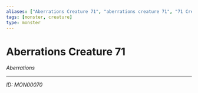 ```yaml
---
aliases: ["Aberrations Creature 71", "aberrations creature 71", "71 Creature Aberrations"]
tags: [monster, creature]
type: monster
---
```


# Aberrations Creature 71

*Aberrations*

---
*ID: MON00070*